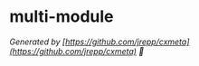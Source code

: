 # multi-module


_Generated by [https://github.com/jrepp/cxmeta](https://github.com/jrepp/cxmeta) :cactus:_